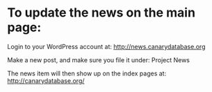 To update the news on the main page:
====================================

Login to your WordPress account at: http://news.canarydatabase.org

Make a new post, and make sure you file it under: Project News

The news item will then show up on the index pages at: http://canarydatabase.org/


